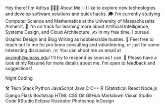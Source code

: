 Hey there! I'm Aditya
👨🏻‍💻  About Me
💡  I like to explore new technologies and develop software solutions and quick hacks.
🎓  I'm currently studying Computer Science and Mathematics at the University of Massachusetts Amherst.
🌱  I'm on track for learning more about Artificial Intelligence, Systems Design, and Cloud Architecture.
✍️  In my free time, I pursue Graphic Design and Blog Writing as hobbies/side hustles.
💬  Feel free to reach out to me for pro bono consulting and volunteering, or just for some interesting discussion.
✉️  You can shoot me an email at avsingh@umass.edu! I'll try to respond as soon as I can.
📄  Please have a look at my Résumé for more details about me. I'm open to feedback and suggestions!

Night Coding

🛠  Tech Stack
Python  JavaScript  Java  C  C++  R (Statistics)
React  Node.js  Django  Flask  Bootstrap
HTML  CSS  Git  GitHub  Markdown
Visual Studio Code  RStudio  Eclipse
Illustrator  Photoshop  InDesign

